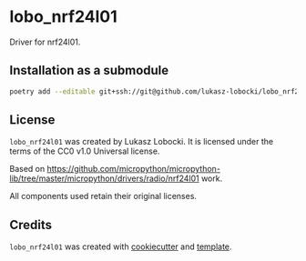 # lobo_nrf24l01

Driver for nrf24l01.

## Installation as a submodule

```bash
poetry add --editable git+ssh://git@github.com/lukasz-lobocki/lobo_nrf24l01.git
```

## License

`lobo_nrf24l01` was created by Lukasz Lobocki. It is licensed under the terms of the CC0 v1.0 Universal license.

Based on https://github.com/micropython/micropython-lib/tree/master/micropython/drivers/radio/nrf24l01 work.

All components used retain their original licenses.

## Credits

`lobo_nrf24l01` was created with [cookiecutter](https://cookiecutter.readthedocs.io/en/latest/) and [template](https://github.com/lukasz-lobocki/py-pkgs-cookiecutter).
